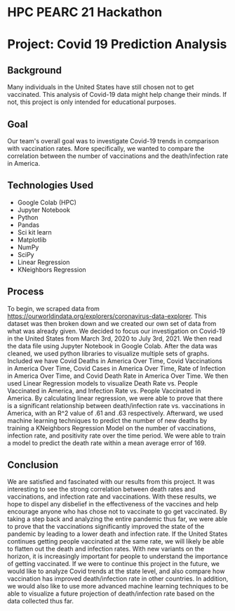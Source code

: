 # HPC PEARC 21 Hackathon
# Project: Covid 19 Prediction Analysis

## Background
Many individuals in the United States have still chosen not to get vaccinated. This
analysis of Covid-19 data might help change their minds. If not, this project is only intended for 
educational purposes. 

## Goal
Our team's overall goal was to investigate Covid-19 trends in comparison 
with vaccination rates. More specifically, we wanted to compare the correlation between the number of vaccinations and the death/infection rate in America.

## Technologies Used
- Google Colab (HPC)
- Jupyter Notebook
- Python
- Pandas
- Sci kit learn
- Matplotlib
- NumPy
- SciPy
- Linear Regression
- KNeighbors Regression

## Process
To begin, we scraped data from https://ourworldindata.org/explorers/coronavirus-data-explorer. This dataset was then broken down and we created our own set of data 
from what was already given. We decided to focus our investigation on Covid-19 in the United States from March 3rd, 2020 to July 3rd, 2021. We then read the data file using Jupyter Notebook in Google Colab. After the data was cleaned, we used python libraries to visualize multiple 
sets of graphs. Included we have Covid Deaths in America Over Time, Covid Vaccinations in America Over Time, Covid Cases in America Over Time, Rate of Infection in America Over Time, and Covid Death Rate in America Over Time. We then used Linear Regression models to visualize Death Rate vs. People Vaccinated in America, and Infection Rate vs. People Vaccinated in America. By calculating linear regression, we were able to prove that there is a significant relationship between death/infection rate vs. vaccinations in America, with an R^2 value of .61 and .63 respectively. Afterward, we used machine learning techniques to predict the number of new deaths by training a KNeighbors Regression Model on the number of vaccinations, infection rate, and positivity rate over the time period. We were able to train a model to predict the death rate within a mean average error of 169.

## Conclusion
We are satisfied and fascinated with our results from this project. It was interesting to see the strong correlation between death rates and vaccinations, and infection rate and vaccinations. With these results, we hope to dispel any disbelief in the effectiveness of the vaccines and help encourage anyone who has chose not to vaccinate to go get vaccinated. By taking a step back and analyzing the entire pandemic thus far, we were able to prove that the vaccinations significantly improved the state of the pandemic by leading to a lower death and infection rate. If the United States continues getting people vaccinated at the same rate, we will likely be able to flatten out the death and infection rates. With new variants on the horizon, it is increasingly important for people to understand the importance of getting vaccinated. If we were to continue this project in the future, we would like to analyze Covid trends at the state level, and also compare how vaccination has improved death/infection rate in other countries. In addition, we would also like to use more advanced machine learning techniques to be able to visualize a future projection of death/infection rate based on the data collected thus far.
